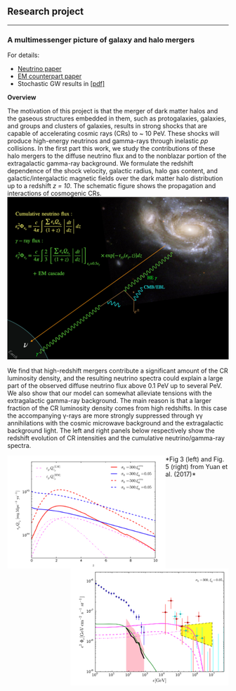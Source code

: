 ## Research project
<hr>

### A multimessenger picture of galaxy and halo mergers

For details:
* [Neutrino paper](https://iopscience.iop.org/article/10.3847/1538-4357/aab774)
* [EM counterpart paper](https://iopscience.iop.org/article/10.3847/1538-4357/ab1f06)
* Stochastic GW results in [[pdf]]()

**Overview**

The motivation of this project is that the merger of dark matter halos and the gaseous structures embedded in them, such as protogalaxies, galaxies, and groups and clusters of galaxies, results in strong shocks that are capable of accelerating cosmic rays (CRs) to ~ 10 PeV. These shocks will produce high-energy neutrinos and gamma-rays through inelastic *pp* collisions. In the first part this work, we study the contributions of these halo mergers to the diffuse neutrino flux and to the nonblazar portion of the extragalactic gamma-ray background. We formulate the redshift dependence of the shock velocity, galactic radius,
halo gas content, and galactic/intergalactic magnetic fields over the dark matter halo distribution up to a redshift
*z = 10*. The schematic figure shows the propagation and interactions of cosmogenic CRs.
<img src="figs/gal_mergers1.png" alt="drawing" width="600"/>
<br>

We find that high-redshift mergers contribute a significant amount of the CR luminosity density, and the
resulting neutrino spectra could explain a large part of the observed diffuse neutrino flux above 0.1 PeV up to
several PeV. We also show that our model can somewhat alleviate tensions with the extragalactic gamma-ray
background. The main reason is that a larger fraction of the CR luminosity density comes from high redshifts. In this case the accompanying γ-rays are more strongly suppressed through γγ annihilations with the cosmic microwave background and the extragalactic background light. The left and right panels below respectively show the redshift evolution of CR intensities and the cumulative neutrino/gamma-ray spectra.

<img align="left" src="figs/gal_mergers2.png" alt="drawing" width="360"/>
<img align="right" src="figs/gal_mergers3.png" alt="drawing" width="360"/>
*Fig 3 (left) and Fig. 5 (right) from Yuan et al. (2017)*
<br>

